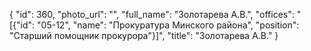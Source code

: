 {
    "id": 360,
    "photo_url": "",
    "full_name": "Золотарева А.В.",
    "offices": "[{\"id\": \"05-12\", \"name\": \"Прокуратура Минского района\", \"position\": \"Старший помощник прокурора\"}]",
    "title": "Золотарева А.В."
}